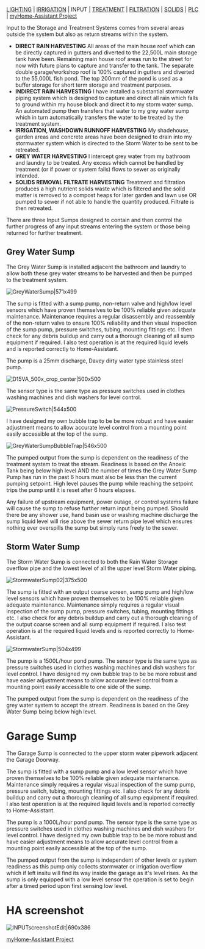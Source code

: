 [LIGHTING](https://community.home-assistant.io/t/lighting-control-pir-sensors-and-occupation/131955) | [IRRIGATION](https://community.home-assistant.io/t/irrigation-and-misting/133716) | INPUT |  [TREATMENT](https://community.home-assistant.io/t/treatment-processes/132729) | [FILTRATION](https://community.home-assistant.io/t/filtration-streams/133086) | [SOLIDS](https://community.home-assistant.io/t/solids-filtrate-recovery/133450) | [PLC](https://community.home-assistant.io/t/plc-programming/133839) | [myHome-Assistant Project](https://community.home-assistant.io/t/myhome-assistant-project/131756)

Input to the Storage and Treatment Systems comes from several areas outside the system but also as return streams within the system.
* **DIRECT RAIN HARVESTING** All areas of the main house roof which can be directly captured in gutters and diverted to the 22,500L main storage tank have been. Remaining main house roof areas run to the street for now with future plans to capture and transfer to the tank. The separate double garage/workshop roof is 100% captured in gutters and diverted to the 55,000L fish pond. The top 200mm of the pond is used as a buffer storage for short term storage and treatment purposes.
* **INDIRECT RAIN HARVESTING** I have installed a substantial stormwater piping system which is designed to capture and direct all rain which falls to ground within my house block and direct it to my storm water sump. An automated pump then transfers that water to my grey water sump which in turn automatically transfers the water to be treated by the treatment system.
* **IRRIGATION, WASHDOWN RUNNOFF HARVESTING** My shadehouse, garden areas and concrete areas have been designed to drain into my stormwater system which is directed to the Storm Water to be sent to be retreated.
* **GREY WATER HARVESTING** I intercept grey water from my bathroom and laundry to be treated. Any excess which cannot be handled by treatment (or if power or system fails) flows to sewer as originally intended.
* **SOLIDS REMOVAL FILTRATE HARVESTING** Treatment and filtration produces a high nutrient solids waste which is filtered and the solid matter is removed to a compost heaps for later garden and lawn use OR pumped to sewer if not able to handle the quantity produced. Filtrate is then retreated.

There are three Input Sumps designed to contain and then control the further progress of any input streams entering the system or those being returned for further treatment.

## Grey Water Sump

The Grey Water Sump is installed adjacent the bathroom and laundry to allow both these grey water streams to be harvested and then be pumped to the treatment system. 

![GreyWaterSump|571x499](upload://dBIcUsTWnhyvFq6LYcKBfOOXY0f.jpeg) 

The sump is fitted with a sump pump, non-return valve and high/low level sensors which have proven themselves to be 100% reliable given adequate maintenance. Maintenance requires a regular disassembly and reassembly of the non-return valve to ensure 100% reliability and then visual inspection of the sump pump, pressure switches, tubing, mounting fittings etc. I then check for any debris buildup and carry out a thorough cleaning of all sump equipment if required. I also test operation is at the required liquid levels and is reported correctly to Home-Assistant.

The pump is a 25mm discharge, Davey dirty water type stainless steel pump.

![D15VA_500x_crop_center|500x500](upload://w2jDpew2MQfhS1fHyVNY7lvDgRz.jpeg) 

The sensor type is the same type as pressure switches used in clothes washing machines and dish washers for level control. 

![PressureSwitch|544x500](upload://33rgsDsxer8gIITwwOGRILsD210.jpeg) 

I have designed my own bubble trap to be be more robust and have easier adjustment means to allow accurate level control from a mounting point easily accessible at the top of the sump.

![GreyWaterSumpBubbleTrap|546x500](upload://ip0AMzT2OOQogaUndAKgbRozKPd.jpeg) 

The pumped output from the sump is dependent on the readiness of the treatment system to treat the stream. Readiness is based on the Anoxic Tank being below high level AND the number of times the Grey Water Sump Pump has run in the past 6 hours must also be less than the current pumping setpoint. High level pauses the pump while reaching the setpoint trips the pump until it is reset after 6 hours elapses.

Any failure of upstream equipment, power outage, or control systems failure will cause the sump to refuse further return input being pumped. Should there be any shower use, hand basin use or washing machine discharge the sump liquid level will rise above the sewer return pipe level which ensures nothing ever overspills the sump but simply runs freely to the sewer.

## Storm Water Sump

The Storm Water Sump is connected to both the Rain Water Storage overflow pipe and the lowest level of all the upper level Storm Water piping.

![StormwaterSump02|375x500](upload://3FxFyDZfMZy90Ep7JxDlD5EmgB4.jpeg) 

The sump is fitted with an output coarse screen, sump pump and high/low level sensors which have proven themselves to be 100% reliable given adequate maintenance. Maintenance simply requires a regular visual inspection of the sump pump, pressure switches, tubing, mounting fittings etc. I also check for any debris buildup and carry out a thorough cleaning of the output coarse screen and all sump equipment if required. I also test operation is at the required liquid levels and is reported correctly to Home-Assistant.

![StormwaterSump|504x499](upload://yOTXQxYWxLsm0OMM5LldqxK1LrN.jpeg) 

The pump is a 1500L/hour pond pump. The sensor type is the same type as pressure switches used in clothes washing machines and dish washers for level control. I have designed my own bubble trap to be be more robust and have easier adjustment means to allow accurate level control from a mounting point easily accessible to one side of the sump.

The pumped output from the sump is dependent on the readiness of the grey water system to accept the stream. Readiness is based on the Grey Water Sump being below high level.

# Garage Sump

The Garage Sump is connected to the upper storm water pipework adjacent the Garage Doorway.

The sump is fitted with a sump pump and a low level sensor which have proven themselves to be 100% reliable given adequate maintenance. Maintenance simply requires a regular visual inspection of the sump pump, pressure switch, tubing, mounting fittings etc. I also check for any debris buildup and carry out a thorough cleaning of all sump equipment if required. I also test operation is at the required liquid levels and is reported correctly to Home-Assistant.

The pump is a 1000L/hour pond pump. The sensor type is the same type as pressure switches used in clothes washing machines and dish washers for level control. I have designed my own bubble trap to be be more robust and have easier adjustment means to allow accurate level control from a mounting point easily accessible at the top of the sump.

The pumped output from the sump is independent of other levels or system readiness as this pump only collects stormwater or irrigation overflow which if left insitu will find its way inside the garage as it's level rises. As the sump is only equipped with a low level sensor the operation is set to begin after a timed period upon first sensing low level.

# HA screenshot

![INPUTscreenshotEdit|690x386](upload://z60LMhPtIP5KmRISyWkgVEBNuyE.png) 


[myHome-Assistant Project](https://community.home-assistant.io/t/myhome-assistant-project/131756)
